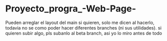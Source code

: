 # Proyecto_progra_-Web-Page-


Pueden arreglar el layout del main si quieren, solo me dicen al hacerlo, todavia no se como poder hacer diferentes branches (ni sus utilidades).
si quieren subir algo, pls subanlo al beta branch, asi yo lo miro antes de todo
